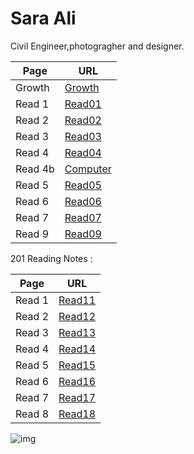 # Sara Ali

Civil Engineer,photogragher and designer.


|Page| URL|
|---| ---|
|Growth| [Growth](Growth.md)|
|Read 1| [Read01](Read01.md)|
|Read 2| [Read02](Read02.md)|
|Read 3| [Read03](Read03.md)|
|Read 4| [Read04](Read04.md)|
|Read 4b| [Computer](Computer.md)|
|Read 5| [Read05](Read05.md)|
|Read 6| [Read06](Read06.md)|
|Read 7| [Read07](Read07.md)|
|Read 9| [Read09](Read09.md)|

201 Reading Notes :

|Page| URL|
|---| ---|
|Read 1| [Read11](Read11.md)|
|Read 2| [Read12](Read12.md)|
|Read 3| [Read13](Read13.md)|
|Read 4| [Read14](Read14.md)|
|Read 5| [Read15](Read15.md)|
|Read 6| [Read16](Read16.md)|
|Read 7| [Read17](Read17.md)|
|Read 8| [Read18](Read18.md)|






![img](https://i.pinimg.com/564x/d4/fa/6f/d4fa6f725f3896e91fac949c660eba65.jpg)

